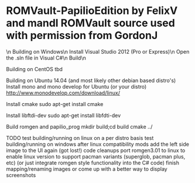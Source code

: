 ROMVault-PapilioEdition by FelixV and mandl
ROMVault source used with permission from GordonJ
========
\n
Building on Windows\n
 Install Visual Studio 2012 (Pro or Express)\n
 Open the .sln file in Visual C#\n
 Build\n

Building on CentOS
 tbd

Building on Ubuntu 14.04 (and most likely other debian based distro's)
 Install mono and mono develop for Ubuntu (or your distro)
  http://www.monodevelop.com/download/linux/

 Install cmake
  sudo apt-get install cmake

 Install libftdi-dev
  sudo apt-get install libfdti-dev

 Build romgen and papilio_prog
  mkdir build;cd build
  cmake ../

TODO
 test building/running on linux on a per distro basis
 test building/running on windows after linux compatibility mods
 add the left side image to the UI again (got lost!)
 code cleanups
 port romgen3.01 to linux to enable linux version to support pacman variants (superglob, pacman plus, etc)
   (or just integrate romgen style functionality into the C# code)
 finish mapping/renaming images or come up with a better way to display screenshots
 
